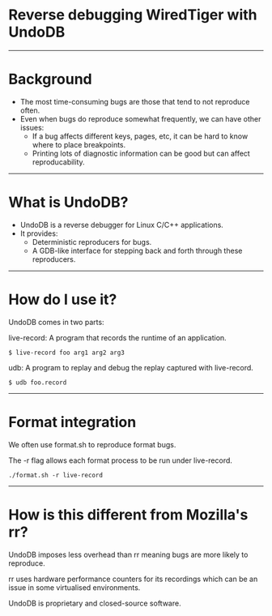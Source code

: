 # Reverse debugging WiredTiger with UndoDB

---

# Background

- The most time-consuming bugs are those that tend to not reproduce often.
- Even when bugs do reproduce somewhat frequently, we can have other issues:
  - If a bug affects different keys, pages, etc, it can be hard to know where to place breakpoints.
  - Printing lots of diagnostic information can be good but can affect reproducability.

---

# What is UndoDB?

- UndoDB is a reverse debugger for Linux C/C++ applications.
- It provides:
  - Deterministic reproducers for bugs.
  - A GDB-like interface for stepping back and forth through these reproducers.

---

# How do I use it?

UndoDB comes in two parts:

live-record: A program that records the runtime of an application.

```
$ live-record foo arg1 arg2 arg3
```

udb: A program to replay and debug the replay captured with live-record.

```
$ udb foo.record
```

---

# Format integration

We often use format.sh to reproduce format bugs.

The -r flag allows each format process to be run under live-record.

```
./format.sh -r live-record
```

---

# How is this different from Mozilla's rr?

UndoDB imposes less overhead than rr meaning bugs are more likely to reproduce.

rr uses hardware performance counters for its recordings which can be an issue in some virtualised environments.

UndoDB is proprietary and closed-source software.
